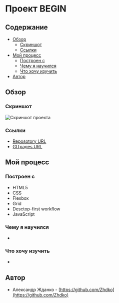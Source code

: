 
# Проект BEGIN

## Содержание

- [Обзор](#Обзор)
  - [Скриншот](#Скриншот)
  - [Ссылки](#Ссылки)
- [Мой процесс](#Мой-процесс)
  - [Построен с](#Построен-с)
  - [Чему я научился](#Чему-я-научился)
  - [Что хочу изучить](#Что-хочу-изучить)
- [Автор](#Автор)

## Обзор

### Скриншот

![Скриншот проекта]()

### Ссылки

- [Reposotory URL](https://github.com/Zhdko/to-do-list)
- [GITpages URL](https://zhdko.github.io/to-do-list/)

## Мой процесс

### Построен с

- HTML5
- CSS
- Flexbox
- Grid
- Desctop-first workflow
- JavaScript

### Чему я научился

  -

### Что хочу изучить

  -

## Автор

- Александр Жданко - [https://github.com/Zhdko](https://github.com/Zhdko)
